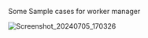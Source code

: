 Some Sample cases for worker manager

![Screenshot_20240705_170326](https://github.com/januprasad/worker-sample/assets/1284454/41853cff-86a6-452f-b87a-51581b6cc6c0)
